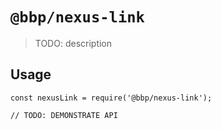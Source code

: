 # `@bbp/nexus-link`

> TODO: description

## Usage

```
const nexusLink = require('@bbp/nexus-link');

// TODO: DEMONSTRATE API
```

